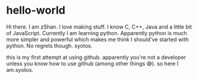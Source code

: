 # hello-world

Hi there. I am zShan. I love making stuff. I know C, C++, Java and a little bit of JavaScript. 
Currently I am learning python. Apparently python is much more simpler and powerful which makes me think I should've started with python.
No regrets though. syotos.

this is my first attempt at using github. apparently you're not a developer unless you know how to use github (among other things 😅). so here I am.syotos.
